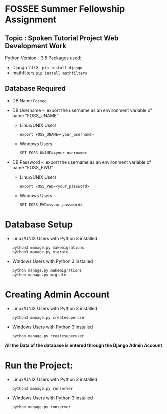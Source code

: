 # FOSSEE Summer Fellowship Assignment

## Topic : Spoken Tutorial Project Web Development Work
Python Version-: 3.5
Packages used:
* Django 2.0.3  ``` pip install django```
* mathfilters   ```pip install mathfilters```

## Database Required
* DB Name ```Fossee```
* DB Username -: export the username as an environment variable of name "FOSS_UNAME"
	* Linux/UNIX Users
		```
		export FOSS_UNAME=<your_username>
		```
	* Windows Users
		```
		SET FOSS_UNAME=<your_username>
		```

* DB Password -: export the username as an environment variable of name "FOSS_PWD"
	* Linux/UNIX Users
		```
		export FOSS_PWD=<your_password>
		```
	* Windows Users
		```
		SET FOSS_PWD=<your_password>
		```

# Database Setup
* Linux/UNIX Users with Python 3 installed
	```
	python3 manage.py makemigrations
	python3 manage.py migrate
	```
* Windows Users with Python 3 installed
	```
	python manage.py makemigrations
	python manage.py migrate
	```
# Creating Admin Account
* Linux/UNIX Users with Python 3 installed
	```
	python3 manage.py createsuperuser
	```
* Windows Users with Python 3 installed
	```
	python manage.py createsuperuser
	```

**All the Data of the database is entered through the Django Admin Account**

# Run the Project:
* Linux/UNIX Users with Python 3 installed
	```
	python3 manage.py runserver
	```
* Windows Users with Python 3 installed
	```
	python manage.py runserver
	```


